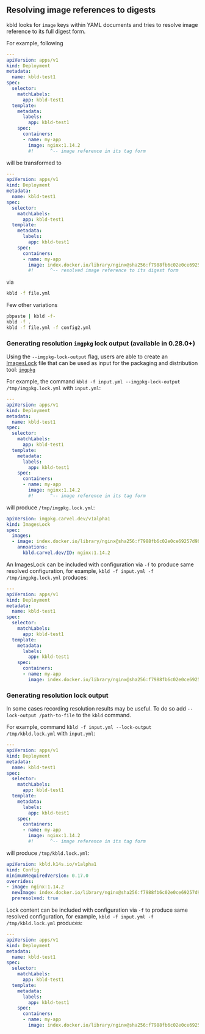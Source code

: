 ## Resolving image references to digests

kbld looks for `image` keys within YAML documents and tries to resolve image reference to its full digest form.

For example, following

```yaml
---
apiVersion: apps/v1
kind: Deployment
metadata:
  name: kbld-test1
spec:
  selector:
    matchLabels:
      app: kbld-test1
  template:
    metadata:
      labels:
        app: kbld-test1
    spec:
      containers:
      - name: my-app
        image: nginx:1.14.2
        #!      ^-- image reference in its tag form
```

will be transformed to

```yaml
---
apiVersion: apps/v1
kind: Deployment
metadata:
  name: kbld-test1
spec:
  selector:
    matchLabels:
      app: kbld-test1
  template:
    metadata:
      labels:
        app: kbld-test1
    spec:
      containers:
      - name: my-app
        image: index.docker.io/library/nginx@sha256:f7988fb6c02e0ce69257d9bd9cf37ae20a60f1df7563c3a2a6abe24160306b8d
        #!      ^-- resolved image reference to its digest form
```

via

```bash
kbld -f file.yml
```

Few other variations

```bash
pbpaste | kbld -f-
kbld -f .
kbld -f file.yml -f config2.yml
```

### Generating resolution `imgpkg` lock output (available in 0.28.0+)

Using the `--imgpkg-lock-output` flag, users are able to create an [ImagesLock](https://github.com/k14s/imgpkg/blob/develop/docs/resources.md#imageslock) file that can be used as input for the packaging and distribution tool: [`imgpkg`](https://github.com/k14s/imgpkg)


For example, the command `kbld -f input.yml --imgpkg-lock-output /tmp/imgpkg.lock.yml` with `input.yml`:
```yaml
---
apiVersion: apps/v1
kind: Deployment
metadata:
  name: kbld-test1
spec:
  selector:
    matchLabels:
      app: kbld-test1
  template:
    metadata:
      labels:
        app: kbld-test1
    spec:
      containers:
      - name: my-app
        image: nginx:1.14.2
        #!      ^-- image reference in its tag form
```

will produce `/tmp/imgpkg.lock.yml`:

```yaml
apiVersion: imgpkg.carvel.dev/v1alpha1
kind: ImagesLock
spec:
  images:
  - image: index.docker.io/library/nginx@sha256:f7988fb6c02e0ce69257d9bd9cf37ae20a60f1df7563c3a2a6abe24160306b8d
    annoations:
      kbld.carvel.dev/ID: nginx:1.14.2
```

An ImagesLock can be included with configuration via `-f` to produce same resolved configuration, for example, `kbld -f input.yml -f /tmp/imgpkg.lock.yml` produces:

```yaml
---
apiVersion: apps/v1
kind: Deployment
metadata:
  name: kbld-test1
spec:
  selector:
    matchLabels:
      app: kbld-test1
  template:
    metadata:
      labels:
        app: kbld-test1
    spec:
      containers:
      - name: my-app
        image: index.docker.io/library/nginx@sha256:f7988fb6c02e0ce69257d9bd9cf37ae20a60f1df7563c3a2a6abe24160306b8d
```

### Generating resolution lock output

In some cases recording resolution results may be useful. To do so add `--lock-output /path-to-file` to the `kbld` command.

For example, command `kbld -f input.yml --lock-output /tmp/kbld.lock.yml` with `input.yml`:

```yaml
---
apiVersion: apps/v1
kind: Deployment
metadata:
  name: kbld-test1
spec:
  selector:
    matchLabels:
      app: kbld-test1
  template:
    metadata:
      labels:
        app: kbld-test1
    spec:
      containers:
      - name: my-app
        image: nginx:1.14.2
        #!      ^-- image reference in its tag form
```

will produce `/tmp/kbld.lock.yml`:

```yaml
apiVersion: kbld.k14s.io/v1alpha1
kind: Config
minimumRequiredVersion: 0.17.0
overrides:
- image: nginx:1.14.2
  newImage: index.docker.io/library/nginx@sha256:f7988fb6c02e0ce69257d9bd9cf37ae20a60f1df7563c3a2a6abe24160306b8d
  preresolved: true
```

Lock content can be included with configuration via `-f` to produce same resolved configuration, for example, `kbld -f input.yml -f /tmp/kbld.lock.yml` produces:

```yaml
---
apiVersion: apps/v1
kind: Deployment
metadata:
  name: kbld-test1
spec:
  selector:
    matchLabels:
      app: kbld-test1
  template:
    metadata:
      labels:
        app: kbld-test1
    spec:
      containers:
      - name: my-app
        image: index.docker.io/library/nginx@sha256:f7988fb6c02e0ce69257d9bd9cf37ae20a60f1df7563c3a2a6abe24160306b8d
```